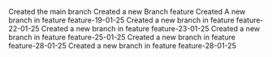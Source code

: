 Created the main branch
Created a new Branch feature
Created A new branch in feature feature-19-01-25
Created a new branch in feature feature-22-01-25
Created a new branch in feature feature-23-01-25
Created a new branch in feature feature-25-01-25
Created a new branch in feature feature-28-01-25
Created a new branch in feature feature-28-01-25